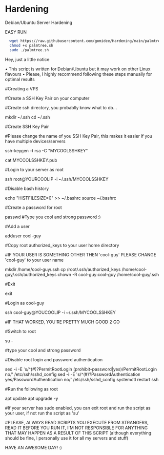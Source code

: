 # Hardening
Debian/Ubuntu Server Hardening

EASY RUN
  
```bash
  wget https://raw.githubusercontent.com/gomidee/Hardening/main/palmtree.sh?token=AVNJBY5J3M4UKHVKKM32R5LBWQICK
  chmod +x palmtree.sh
  sudo ./palmtree.sh
```

Hey, just a little notice

• This script is written for Debian/Ubuntu but it may work on other Linux flavours
• Please, I highly recommend following these steps manually for optimal results

#Creating a VPS

  #Create a SSH Key Pair on your computer

#Create ssh directory, you probablly know what to do...

  mkdir ~/.ssh
  cd ~/.ssh

#Create SSH Key Pair

 #Please change the name of you SSH Key Pair, this makes it easier if you have multiple devices/servers

  ssh-keygen -t rsa -C "MYCOOLSSHKEY"

  cat MYCOOLSSHKEY.pub


#Login to your server as root

  ssh root@YOURCOOLIP -i ~/.ssh/MYCOOLSSHKEY

#Disable bash history

  echo "HISTFILESIZE=0" >> ~/.bashrc
  source ~/.bashrc

#Create a password for root
  
  passwd
  #Type you cool and strong password :)

#Add a user

  adduser cool-guy

#Copy root authorized_keys to your user home directory

#IF YOUR USER IS SOMETHING OTHER THEN 'cool-guy' PLEASE CHANGE 'cool-guy' to your user name

  mkdir /home/cool-guy/.ssh
  cp /root/.ssh/authorized_keys /home/cool-guy/.ssh/authorized_keys
  chown -R cool-guy:cool-guy /home/cool-guy/.ssh

#Exit 

  exit

#Login as cool-guy

  ssh cool-guy@YOUCOOLIP -i ~/.ssh/MYCOOLSSHKEY

#IF THAT WORKED, YOU'RE PRETTY MUCH GOOD 2 GO

#Switch to root

  su -

  #type your cool and strong password

#Disable root login and password authentication

  sed -i -E 's/^(#)?PermitRootLogin (prohibit-password|yes)/PermitRootLogin no/' /etc/ssh/sshd_config
  sed -i -E 's/^(#)?PasswordAuthentication yes/PasswordAuthentication no/' /etc/ssh/sshd_config
  systemctl restart ssh

#Run the following as root

  apt update
  apt upgrade -y

#If your server has sudo enabled, you can exit root and run the script as your user, if not run the script as 'su'

#PLEASE, ALWAYS READ SCRIPTS YOU EXECUTE FROM STRANGERS, READ IT BEFORE YOU RUN IT, I'M NOT RESPONSIBLE FOR ANYTHING THAT MAY HAPPEN AS A RESULT OF THIS SCRIPT (although everything should be fine, I personally use it for all my servers and stuff)

HAVE AN AWESOME DAY! :)
